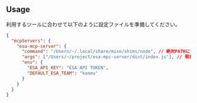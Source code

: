 ## Usage

利用するツールに合わせて以下のように設定ファイルを準備してください。

```json
{
  "mcpServers": {
    "esa-mcp-server": {
      "command": "/Users/~/.local/share/mise/shims/node", // 絶対PATHにしておく方が無難
      "args": ["/Users/~/project/esa-mpc-server/dist/index.js"], // 現在はローカルbuild想定
      "env": {
        "ESA_API_KEY": "ESA API TOKEN",
        "DEFAULT_ESA_TEAM": "kanmu"
      }
    }
  }
}
```
